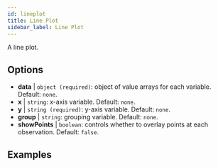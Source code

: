 ```yaml
---
id: lineplot
title: Line Plot
sidebar_label: Line Plot
---
```


A line plot.

## Options

* __data__ | `object (required)`: object of value arrays for each variable. Default: `none`.
* __x__ | `string`: x-axis variable. Default: `none`.
* __y__ | `string (required)`: y-axis variable. Default: `none`.
* __group__ | `string`: grouping variable. Default: `none`.
* __showPoints__ | `boolean`: controls whether to overlay points at each observation. Default: `false`.


## Examples

